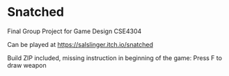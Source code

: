 # Snatched
 
Final Group Project for Game Design CSE4304

Can be played at https://salslinger.itch.io/snatched

Build ZIP included, missing instruction in beginning of the game: Press F to draw weapon
